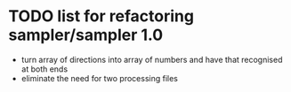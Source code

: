 # TODO list for refactoring sampler/sampler 1.0

- turn array of directions into array of numbers and have that recognised at both ends
- eliminate the need for two processing files

